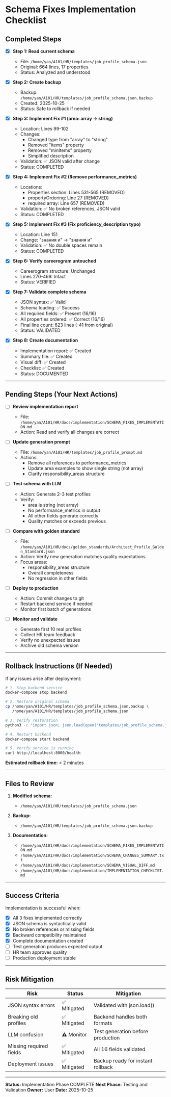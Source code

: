 # Schema Fixes Implementation Checklist

## Completed Steps

- [x] **Step 1: Read current schema**
  - File: `/home/yan/A101/HR/templates/job_profile_schema.json`
  - Original: 664 lines, 17 properties
  - Status: Analyzed and understood

- [x] **Step 2: Create backup**
  - Backup: `/home/yan/A101/HR/templates/job_profile_schema.json.backup`
  - Created: 2025-10-25
  - Status: Safe to rollback if needed

- [x] **Step 3: Implement Fix #1 (area: array → string)**
  - Location: Lines 99-102
  - Changes:
    - Changed type from "array" to "string"
    - Removed "items" property
    - Removed "minItems" property
    - Simplified description
  - Validation: ✅ JSON valid after change
  - Status: COMPLETED

- [x] **Step 4: Implement Fix #2 (Remove performance_metrics)**
  - Locations:
    - Properties section: Lines 531-565 (REMOVED)
    - propertyOrdering: Line 27 (REMOVED)
    - required array: Line 657 (REMOVED)
  - Validation: ✅ No broken references, JSON valid
  - Status: COMPLETED

- [x] **Step 5: Implement Fix #3 (Fix proficiency_description typo)**
  - Location: Line 151
  - Change: "знания  и" → "знания и"
  - Validation: ✅ No double spaces remain
  - Status: COMPLETED

- [x] **Step 6: Verify careerogram untouched**
  - Careerogram structure: Unchanged
  - Lines 270-469: Intact
  - Status: VERIFIED

- [x] **Step 7: Validate complete schema**
  - JSON syntax: ✅ Valid
  - Schema loading: ✅ Success
  - All required fields: ✅ Present (16/16)
  - All properties ordered: ✅ Correct (16/16)
  - Final line count: 623 lines (-41 from original)
  - Status: VALIDATED

- [x] **Step 8: Create documentation**
  - Implementation report: ✅ Created
  - Summary file: ✅ Created
  - Visual diff: ✅ Created
  - Checklist: ✅ Created
  - Status: DOCUMENTED

---

## Pending Steps (Your Next Actions)

- [ ] **Review implementation report**
  - File: `/home/yan/A101/HR/docs/implementation/SCHEMA_FIXES_IMPLEMENTATION.md`
  - Action: Read and verify all changes are correct

- [ ] **Update generation prompt**
  - File: `/home/yan/A101/HR/templates/job_profile_prompt.md`
  - Actions:
    - Remove all references to performance_metrics
    - Update area examples to show single string (not array)
    - Clarify responsibility_areas structure

- [ ] **Test schema with LLM**
  - Action: Generate 2-3 test profiles
  - Verify:
    - area is string (not array)
    - No performance_metrics in output
    - All other fields generate correctly
    - Quality matches or exceeds previous

- [ ] **Compare with golden standard**
  - File: `/home/yan/A101/HR/docs/golden_standards/Architect_Profile_Golden_Standard.json`
  - Action: Verify new generation matches quality expectations
  - Focus areas:
    - responsibility_areas structure
    - Overall completeness
    - No regression in other fields

- [ ] **Deploy to production**
  - Action: Commit changes to git
  - Restart backend service if needed
  - Monitor first batch of generations

- [ ] **Monitor and validate**
  - Generate first 10 real profiles
  - Collect HR team feedback
  - Verify no unexpected issues
  - Archive old schema version

---

## Rollback Instructions (If Needed)

If any issues arise after deployment:

```bash
# 1. Stop backend service
docker-compose stop backend

# 2. Restore original schema
cp /home/yan/A101/HR/templates/job_profile_schema.json.backup \
   /home/yan/A101/HR/templates/job_profile_schema.json

# 3. Verify restoration
python3 -c "import json; json.load(open('templates/job_profile_schema.json')); print('Schema restored successfully')"

# 4. Restart backend
docker-compose start backend

# 5. Verify service is running
curl http://localhost:8000/health
```

**Estimated rollback time:** < 2 minutes

---

## Files to Review

1. **Modified schema:**
   - `/home/yan/A101/HR/templates/job_profile_schema.json`

2. **Backup:**
   - `/home/yan/A101/HR/templates/job_profile_schema.json.backup`

3. **Documentation:**
   - `/home/yan/A101/HR/docs/implementation/SCHEMA_FIXES_IMPLEMENTATION.md`
   - `/home/yan/A101/HR/docs/implementation/SCHEMA_CHANGES_SUMMARY.txt`
   - `/home/yan/A101/HR/docs/implementation/SCHEMA_VISUAL_DIFF.md`
   - `/home/yan/A101/HR/docs/implementation/IMPLEMENTATION_CHECKLIST.md`

---

## Success Criteria

Implementation is successful when:

- [x] All 3 fixes implemented correctly
- [x] JSON schema is syntactically valid
- [x] No broken references or missing fields
- [x] Backward compatibility maintained
- [x] Complete documentation created
- [ ] Test generation produces expected output
- [ ] HR team approves quality
- [ ] Production deployment stable

---

## Risk Mitigation

| Risk | Status | Mitigation |
|------|--------|------------|
| JSON syntax errors | ✅ Mitigated | Validated with json.load() |
| Breaking old profiles | ✅ Mitigated | Backend handles both formats |
| LLM confusion | ⚠️ Monitor | Test generation before production |
| Missing required fields | ✅ Mitigated | All 16 fields validated |
| Deployment issues | ✅ Mitigated | Backup ready for instant rollback |

---

**Status:** Implementation Phase COMPLETE
**Next Phase:** Testing and Validation
**Owner:** User
**Date:** 2025-10-25
